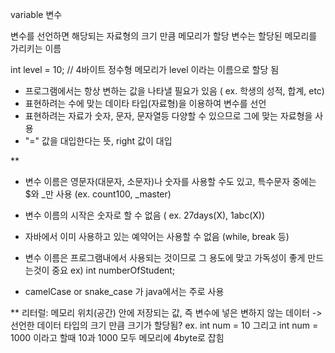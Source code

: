variable 변수

변수를 선언하면 해당되는 자료형의 크기 만큼 메모리가 할당
변수는 할당된 메모리를 가리키는 이름

int level = 10; // 4바이트 정수형 메모리가 level 이라는 이름으로 할당 됨

- 프로그램에서는 항상 변하는 값을 나타낼 필요가 있음
( ex. 학생의 성적, 합계, etc)
- 표현하려는 수에 맞는 데이타 타입(자료형)을 이용하여 변수를 선언 
- 표현하려는 자료가 숫자, 문자, 문자열등 다양할 수 있으므로 그에 맞는 자료형을 사용
- "=" 값을 대입한다는 뜻, right 값이 대입

**
- 변수 이름은 영문자(대문자, 소문자)나 숫자를 사용할 수도 있고, 특수문자 중에는 $와 _만 사용 (ex. count100, _master)

- 변수 이름의 시작은 숫자로 할 수 없음 ( ex. 27days(X), 1abc(X))

- 자바에서 이미 사용하고 있는 예약어는 사용할 수 없음 (while, break 등)

- 변수 이름은 프로그램내에서 사용되는 것이므로 그 용도에 맞고 가독성이 좋게 만드는것이 중요
ex) int numberOfStudent;

- camelCase or snake_case 가 java에서는 주로 사용    

** 리터럴: 메모리 위치(공간) 안에 저장되는 값, 즉 변수에 넣은 변하지 않는 데이터
-> 선언한 데이터 타입의 크기 만큼 크기가 할당됨? ex. int num = 10 그리고 int num = 1000 이라고 할때 
10과 1000 모두 메모리에 4byte로 잡힘